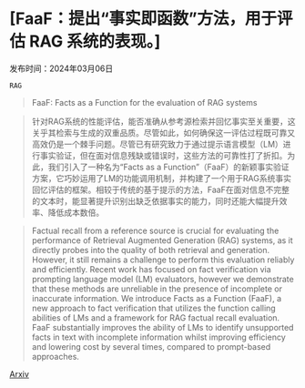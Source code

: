 # [FaaF：提出“事实即函数”方法，用于评估 RAG 系统的表现。]

发布时间：2024年03月06日

`RAG`

> FaaF: Facts as a Function for the evaluation of RAG systems

> 针对RAG系统的性能评估，能否准确从参考源检索并回忆事实至关重要，这关乎其检索与生成的双重品质。尽管如此，如何确保这一评估过程既可靠又高效仍是一个棘手问题。尽管已有研究致力于通过提示语言模型（LM）进行事实验证，但在面对信息残缺或错误时，这些方法的可靠性打了折扣。为此，我们引入了一种名为“Facts as a Function”（FaaF）的新颖事实验证方案，它巧妙运用了LM的功能调用机制，并构建了一个用于RAG系统事实回忆评估的框架。相较于传统的基于提示的方法，FaaF在面对信息不完整的文本时，能显著提升识别出缺乏依据事实的能力，同时还能大幅提升效率、降低成本数倍。

> Factual recall from a reference source is crucial for evaluating the performance of Retrieval Augmented Generation (RAG) systems, as it directly probes into the quality of both retrieval and generation. However, it still remains a challenge to perform this evaluation reliably and efficiently. Recent work has focused on fact verification via prompting language model (LM) evaluators, however we demonstrate that these methods are unreliable in the presence of incomplete or inaccurate information. We introduce Facts as a Function (FaaF), a new approach to fact verification that utilizes the function calling abilities of LMs and a framework for RAG factual recall evaluation. FaaF substantially improves the ability of LMs to identify unsupported facts in text with incomplete information whilst improving efficiency and lowering cost by several times, compared to prompt-based approaches.

[Arxiv](https://arxiv.org/abs/2403.03888)